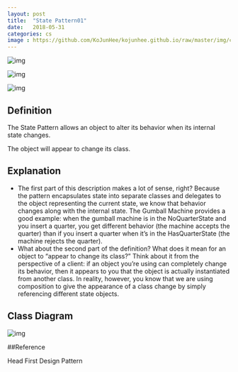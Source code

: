 ```yaml
---
layout: post
title:  "State Pattern01"
date:   2018-05-31
categories: cs
image : https://github.com/KoJunHee/kojunhee.github.io/raw/master/img/cs_img.jpg
---
```


![img](https://github.com/KoJunHee/kojunhee.github.io/raw/master/img/statePatternUML02.png) 

![img](https://github.com/KoJunHee/kojunhee.github.io/raw/master/img/statePatternUML03.png) 

![img](https://github.com/KoJunHee/kojunhee.github.io/raw/master/img/statePatternUML04.png) 

## Definition

The State Pattern allows an object to alter its behavior when its internal state changes. 

The object will appear to change its class. 

## Explanation

- The first part of this description makes a lot of sense, right?  Because the pattern encapsulates state into separate classes and delegates to the object representing the current state, we know that behavior changes along with the internal state. The Gumball Machine provides a good example: when the gumball machine is in the NoQuarterState and you insert a quarter, you get different behavior (the machine accepts the quarter) than if you insert a quarter when it’s in the HasQuarterState (the machine rejects the quarter). 
- What about the second part of the definition? What does it mean for an object to “appear to change its class?” Think about it from the perspective of a client: if an object you’re using can completely change its behavior, then it appears to you that the object is actually instantiated from another class. In reality, however, you know that we are using composition to give the appearance of a class change by simply referencing different state objects. 

## Class Diagram

![img](https://github.com/KoJunHee/kojunhee.github.io/raw/master/img/statePatternUML01.png) 

##Reference

Head First Design Pattern
